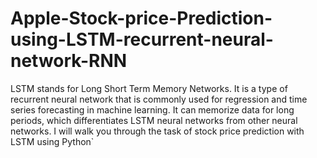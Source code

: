# Apple-Stock-price-Prediction-using-LSTM-recurrent-neural-network-RNN
LSTM stands for Long Short Term Memory Networks. It is a type of recurrent neural network that is commonly used for regression and time series forecasting in machine learning. It can memorize data for long periods, which differentiates LSTM neural networks from other neural networks. I will walk you through the task of stock price prediction with LSTM using Python`
